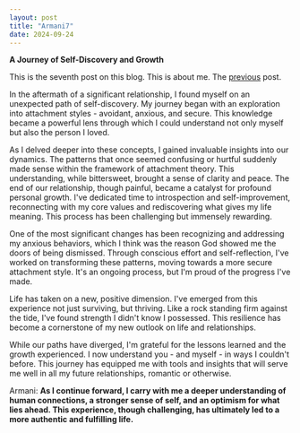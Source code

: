 ```yaml
---
layout: post
title: "Armani7"
date: 2024-09-24
---
```

**A Journey of Self-Discovery and Growth**

This is the seventh post on this blog. This is about me. The [previous](https://armanbehnam.github.io/blog/2024/09/10/Armani6) post.

In the aftermath of a significant relationship, I found myself on an unexpected path of self-discovery. My journey began with an exploration into attachment styles - avoidant, anxious, and secure. This knowledge became a powerful lens through which I could understand not only myself but also the person I loved.


As I delved deeper into these concepts, I gained invaluable insights into our dynamics. The patterns that once seemed confusing or hurtful suddenly made sense within the framework of attachment theory. This understanding, while bittersweet, brought a sense of clarity and peace.
The end of our relationship, though painful, became a catalyst for profound personal growth. I've dedicated time to introspection and self-improvement, reconnecting with my core values and rediscovering what gives my life meaning. This process has been challenging but immensely rewarding.


One of the most significant changes has been recognizing and addressing my anxious behaviors, which I think was the reason God showed me the doors of being dismissed. Through conscious effort and self-reflection, I've worked on transforming these patterns, moving towards a more secure attachment style. It's an ongoing process, but I'm proud of the progress I've made.

Life has taken on a new, positive dimension. I've emerged from this experience not just surviving, but thriving. Like a rock standing firm against the tide, I've found strength I didn't know I possessed. This resilience has become a cornerstone of my new outlook on life and relationships.


While our paths have diverged, I'm grateful for the lessons learned and the growth experienced. I now understand you - and myself - in ways I couldn't before. This journey has equipped me with tools and insights that will serve me well in all my future relationships, romantic or otherwise.


Armani: **As I continue forward, I carry with me a deeper understanding of human connections, a stronger sense of self, and an optimism for what lies ahead. This experience, though challenging, has ultimately led to a more authentic and fulfilling life.**
